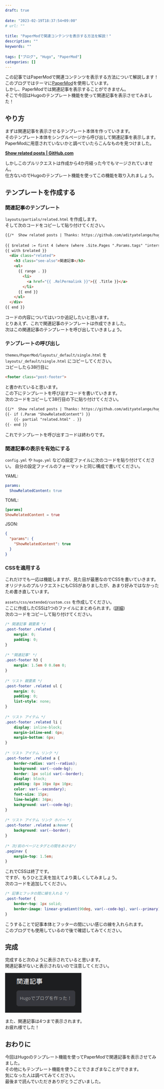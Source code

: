 ```yaml
---
draft: true

date: "2023-02-19T18:37:54+09:00"
# url: ""

title: "PaperModで関連コンテンツを表示する方法を解説！"
description: ""
keywords: ""

tags: ["ブログ", "Hugo", "PaperMod"]
categories: []
---
```


この記事ではPaperModで関連コンテンツを表示する方法について解説します！  
このブログではテーマに[PaperMod](https://github.com/adityatelange/hugo-PaperMod)を使用しています。  
しかし、PaperModでは関連記事を表示することができません。  
そこで今回はHugoのテンプレート機能を使って関連記事を表示させてみました！

## やり方

まずは関連記事を表示させるテンプレート本体を作っていきます。  
そのテンプレート本体をシングルページから呼び出して関連記事を表示します。  
PaperModに用意されていないかと調べていたらこんなものを見つけました。  

**[Show related posts | GitHub.com](https://github.com/adityatelange/hugo-PaperMod/pull/1049)**  

しかしこのプルリクエストは作成から4か月経った今でもマージされていません。  
仕方ないのでHugoのテンプレート機能を使ってこの機能を取り入れましょう。  

## テンプレートを作成する

### 関連記事のテンプレート

`layouts/partials/related.html` を作成します。  
そして次のコードをコピーして貼り付けてください。

```html
{{/*  Show related posts | Thanks: https://github.com/adityatelange/hugo-PaperMod/pull/1049  */}}

{{ $related := first 4 (where (where .Site.Pages ".Params.tags" "intersect" .Params.tags) "Permalink" "!=" .Permalink) }}
{{ with $related }}
  <div class="related">
    <h3 class="see-also">関連記事</h3>
    <ul>
      {{ range . }}
        <li>
          <a href="{{ .RelPermalink }}">{{ .Title }}</a>
        </li>
      {{ end }}
    </ul>
  </div>
{{ end }}
```

コードの内容についてはいつか追記したいと思います。  
とりあえず、これで関連記事のテンプレートは作成できました。  
次はこの関連記事のテンプレートを呼び出していきましょう。

### テンプレートの呼び出し

`themes/PaperMod/layouts/_default/single.html` を `layouts/_default/single.html` にコピーしてください。  
コピーしたら38行目に

```html
<footer class="post-footer">
```

と書かれていると思います。  
この下にテンプレートを呼び出すコードを書いていきます。  
次のコードをコピーして38行目の下に貼り付けてください。  

```html
{{/*  Show related posts | Thanks: https://github.com/adityatelange/hugo-PaperMod/pull/1049  */}}
{{- if (.Param "ShowRelatedContent") }}
    {{- partial "related.html" . }}
{{- end }}
```

これでテンプレートを呼び出すコードは終わりです。  

### 関連記事の表示を有効にする

`config.yml` や `hugo.yml` などの設定ファイルに次のコードを貼り付けてください。
自分の設定ファイルのフォーマットと同じ構成で書いてください。  

YAML:

```yaml
params:
  ShowRelatedContent: true
```

TOML:

```toml
[params]
ShowRelatedContent = true
```

JSON:

```json
{
  "params": {
    "ShowRelatedContent": true
  }
}
```

### CSSを適用する

これだけでも一応は機能しますが、見た目が最悪なのでCSSを書いていきます。  
オリジナルのプルリクエストにもCSSがありましたが、あまり好みではなかったため書き直しています。  

`assets/css/extended/custom.css` を作成してください。  
ここに作成したCSSは1つのファイルにまとめられます。([詳細](https://github.com/adityatelange/hugo-PaperMod/wiki/FAQs#bundling-custom-css-with-themes-assets))  
次のコードをコピーして貼り付けてください。  

```css
/* 関連記事 親要素 */
.post-footer .related {
    margin: 0;
    padding: 0;
}

/* "関連記事" */
.post-footer h3 {
    margin: 1.5em 0 0.8em 0;
}

/* リスト 親要素 */
.post-footer .related ul {
    margin: 0;
    padding: 0;
    list-style: none;
}

/* リスト アイテム */
.post-footer .related li {
    display: inline-block;
    margin-inline-end: 6px;
    margin-bottom: 6px;
}

/* リスト アイテム リンク */
.post-footer .related a {
    border-radius: var(--radius);
    background: var(--code-bg);
    border: 1px solid var(--border);
    display: block;
    padding: 8px 10px 8px 10px;
    color: var(--secondary);
    font-size: 15px;
    line-height: 34px;
    background: var(--code-bg);
}

/* リスト アイテム リンク ホバー */
.post-footer .related a:hover {
    background: var(--border);
}

/* 次/前のページとタグとの間をあける*/
.paginav {
    margin-top: 1.5em;
}
```

これでCSSは終了です。  
ですが、もうひと工夫を加えてより美しくしてみましょう。  
次のコードを追加してください。  

```css
/* 記事とフッタの間に線を入れる */
.post-footer {
    border-top: 1px solid;
    border-image: linear-gradient(90deg, var(--code-bg), var(--primary), var(--code-bg)) 1;
}
```

こうすることで記事本体とフッターの間にいい感じの線を入れられます。  
このブログでも使用しているので後で確認してみてください。  

## 完成

完成すると次のように表示されていると思います。  
関連記事がないと表示されないので注意してください。  

![完成した関連記事表示の見た目](/img/papermod-related/result.png)

また、関連記事は4つまで表示されます。  
お疲れ様でした！  

## おわりに

今回はHugoのテンプレート機能を使ってPaperModで関連記事を表示させてみました。  
その他にもテンプレート機能を使うことでさまざまなことができます。  
気になった人は調べてみてください。  
最後まで読んでいただきありがとうございました。  
